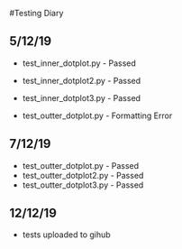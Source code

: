 #Testing Diary

## 5/12/19
- test_inner_dotplot.py - Passed
- test_inner_dotplot2.py - Passed
- test_inner_dotplot3.py - Passed

- test_outter_dotplot.py - Formatting Error

## 7/12/19
- test_outter_dotplot.py - Passed
- test_outter_dotplot2.py - Passed
- test_outter_dotplot3.py - Passed

## 12/12/19
- tests uploaded to gihub